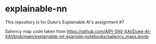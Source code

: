 # explainable-nn
This repository is for Duke's Explainable AI's assignment #7


Saliency map code taken from https://github.com/AIPI-590-XAI/Duke-AI-XAI/blob/main/explainable-ml-example-notebooks/saliency_maps.ipynb
